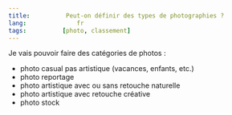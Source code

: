 ```yaml
---
title:			Peut-on définir des types de photographies ?
lang:			   fr
tags:          [photo, classement]
---
```


Je vais pouvoir faire des catégories de photos :

- photo casual pas artistique (vacances, enfants, etc.)
- photo reportage
- photo artistique avec ou sans retouche naturelle
- photo artistique avec retouche créative
- photo stock